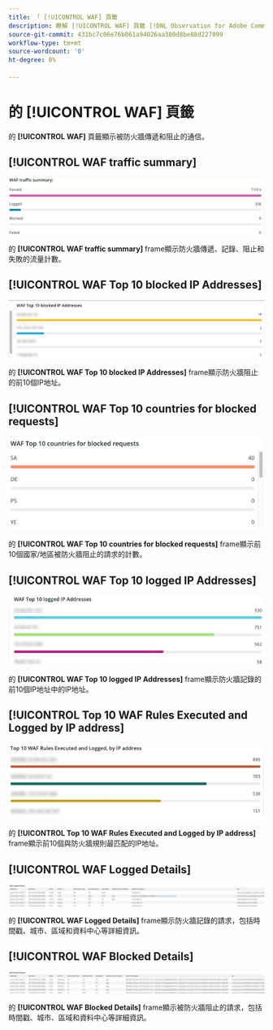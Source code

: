 ```yaml
---
title: 「 [!UICONTROL WAF] 頁籤
description: 瞭解 [!UICONTROL WAF] 頁籤 [!DNL Observation for Adobe Commerce]。
source-git-commit: 431bc7c06e76b061a94026aa380d8be88d227099
workflow-type: tm+mt
source-wordcount: '0'
ht-degree: 0%

---
```


# 的 [!UICONTROL WAF] 頁籤

的 **[!UICONTROL WAF]** 頁籤顯示被防火牆傳遞和阻止的通信。

## [!UICONTROL WAF traffic summary]

![WAF流量摘要](../../assets/tools/observation-for-adobe-commerce/waf-1.png)

的 **[!UICONTROL WAF traffic summary]** frame顯示防火牆傳遞、記錄、阻止和失敗的流量計數。

## [!UICONTROL WAF Top 10 blocked IP Addresses]

![WAF前10個阻止的IP地址](../../assets/tools/observation-for-adobe-commerce/waf-2.png)

的 **[!UICONTROL WAF Top 10 blocked IP Addresses]** frame顯示防火牆阻止的前10個IP地址。

## [!UICONTROL WAF Top 10 countries for blocked requests]

![WAF被阻請求10大國](../../assets/tools/observation-for-adobe-commerce/waf-3.jpg)

的 **[!UICONTROL WAF Top 10 countries for blocked requests]** frame顯示前10個國家/地區被防火牆阻止的請求的計數。

## [!UICONTROL WAF Top 10 logged IP Addresses]

![WAF前10個記錄的IP地址](../../assets/tools/observation-for-adobe-commerce/waf-4.jpg)

的 **[!UICONTROL WAF Top 10 logged IP Addresses]** frame顯示防火牆記錄的前10個IP地址中的IP地址。

## [!UICONTROL Top 10 WAF Rules Executed and Logged by IP address]

![按IP地址執行和記錄的前10個WAF規則](../../assets/tools/observation-for-adobe-commerce/waf-5.jpg)

的 **[!UICONTROL Top 10 WAF Rules Executed and Logged by IP address]** frame顯示前10個與防火牆規則最匹配的IP地址。

## [!UICONTROL WAF Logged Details]

![WAF記錄的詳細資訊](../../assets/tools/observation-for-adobe-commerce/waf-6.jpg)

的 **[!UICONTROL WAF Logged Details]** frame顯示防火牆記錄的請求，包括時間戳、城市、區域和資料中心等詳細資訊。

## [!UICONTROL WAF Blocked Details]

![WAF阻止的詳細資訊](../../assets/tools/observation-for-adobe-commerce/waf-7.jpg)

的 **[!UICONTROL WAF Blocked Details]** frame顯示被防火牆阻止的請求，包括時間戳、城市、區域和資料中心等詳細資訊。
